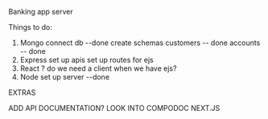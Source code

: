 Banking app server


Things to do:
1. Mongo 
    connect db --done
    create schemas
        customers -- done
        accounts -- done
2. Express
    set up apis
    set up routes for ejs
3. React
    ? do we need a client when we have ejs?
4. Node
    set up server --done


EXTRAS

ADD API DOCUMENTATION? LOOK INTO COMPODOC NEXT.JS
